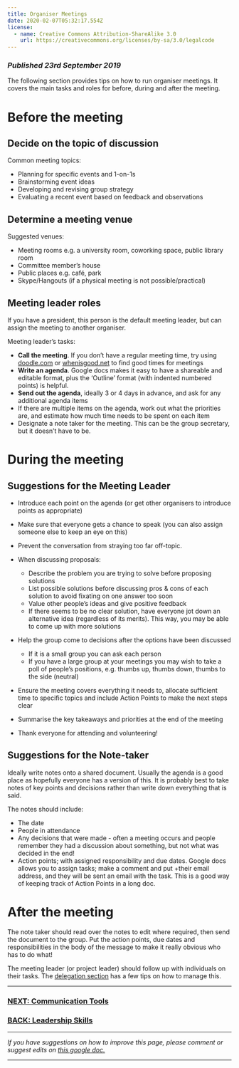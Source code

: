 ```yaml
---
title: Organiser Meetings
date: 2020-02-07T05:32:17.554Z
license:
  - name: Creative Commons Attribution-ShareAlike 3.0
    url: https://creativecommons.org/licenses/by-sa/3.0/legalcode
---
```

### _Published 23rd September 2019_

The following section provides tips on how to run organiser meetings. It covers the main tasks and roles for before, during and after the meeting. 

# Before the meeting

## Decide on the topic of discussion

Common meeting topics:

* Planning for specific events and 1-on-1s
* Brainstorming event ideas
* Developing and revising group strategy
* Evaluating a recent event based on feedback and observations

## Determine a meeting venue

Suggested venues:

* Meeting rooms e.g. a university room, coworking space, public library room
* Committee member’s house 
* Public places e.g. café, park
* Skype/Hangouts (if a physical meeting is not possible/practical)

## Meeting leader roles
If you have a president, this person is the default meeting leader, but can assign the meeting to another organiser. 

Meeting leader’s tasks:

* **Call the meeting**. If you don’t have a regular meeting time, try using <a target="_blank" href="https://doodle.com/">doodle.com</a> or <a target="_blank" href="http://whenisgood.net/">whenisgood.net</a> to find good times for meetings
* **Write an agenda**. Google docs makes it easy to have a shareable and editable format, plus the ‘Outline’ format (with indented numbered points) is helpful.
* **Send out the agenda**, ideally 3 or 4 days in advance, and ask for any additional agenda items
* If there are multiple items on the agenda, work out what the priorities are, and estimate how much time needs to be spent on each item
* Designate a note taker for the meeting. This can be the group secretary, but it doesn’t have to be.

# During the meeting

## Suggestions for the Meeting Leader

* Introduce each point on the agenda (or get other organisers to introduce points as appropriate)
* Make sure that everyone gets a chance to speak (you can also assign someone else to keep an eye on this)
* Prevent the conversation from straying too far off-topic.

* When discussing proposals:
    * Describe the problem you are trying to solve before proposing solutions
    * List possible solutions before discussing pros & cons of each solution to avoid fixating on one answer too soon
    * Value other people’s ideas and give positive feedback
    * If there seems to be no clear solution, have everyone jot down an alternative idea (regardless of its merits). This way, you may be able to come up with more solutions
* Help the group come to decisions after the options have been discussed 
    * If it is a small group you can ask each person
    * If you have a large group at your meetings you may wish to take a poll of people’s positions, e.g. thumbs up, thumbs down, thumbs to the side (neutral)
* Ensure the meeting covers everything it needs to, allocate sufficient time to specific topics and include Action Points to make the next steps clear
* Summarise the key takeaways and priorities at the end of the meeting
* Thank everyone for attending and volunteering!
 
## Suggestions for the Note-taker
Ideally write notes onto a shared document. Usually the agenda is a good place as hopefully everyone has a version of this. It is probably best to take notes of key points and decisions rather than write down everything that is said. 

The notes should include:

* The date
* People in attendance
* Any decisions that were made - often a meeting occurs and people remember they had a discussion about something, but not what was decided in the end!
* Action points; with assigned responsibility and due dates. Google docs allows you to assign tasks; make a comment and put +their email address, and they will be sent an email with the task. This is a good way of keeping track of Action Points in a long doc.

# After the meeting
The note taker should read over the notes to edit where required, then send the document to the group. Put the action points, due dates and responsibilities in the body of the message to make it really obvious who has to do what!

The meeting leader (or project leader) should follow up with individuals on their tasks. The <a target="_blank" href="/tips/articles/leadership#delegation">delegation section</a> has a few tips on how to manage this.

<hr>

### [NEXT: Communication Tools](/tips/articles/communication-tools/)

### [BACK: Leadership Skills](/tips/articles/leadership/)

<hr>

_If you have suggestions on how to improve this page, please comment or suggest edits on_ <a target="_blank" href="https://docs.google.com/document/d/1BNtlwQKKBiKbJdaw62jv1m51KLLw279cMARn99ZQEYE/edit?usp=sharing">_this google doc._</a>

<hr>
